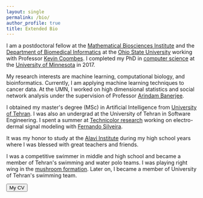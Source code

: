 ```yaml
---
layout: single 
permalink: /bio/
author_profile: true
title: Extended Bio
---
```

I am a postdoctoral fellow  at the [Mathematical Biosciences Institute](https://mbi.osu.edu/) and the [Department of Biomedical Informatics](https://medicine.osu.edu/bmi/Pages/index.aspx) at the [Ohio State University](https://www.osu.edu/) working with Professor [Kevin Coombes](https://medicine.osu.edu/bmi/people/kevin_coombes/pages/index.aspx). I completed my PhD in [computer science](cs.umn.edu) at the [University of Minnesota](www.umn.edu) in 2017. 

My research interests are machine learning, computational biology, and bioinformatics. Currently, I am applying machine learning techniques to cancer data. At the UMN, I worked on high dimensional statistics and social network analysis under the supervision of Professor [Arindam Banerjee](www-users.cs.umn.edu/~banerjee/). 

I obtained my master's degree (MSc) in Artificial Intelligence from [University of Tehran](http://ece.ut.ac.ir/en). I was also an undergrad at the University of Tehran in Software Engineering. I spent a summer at [Technicolor research](http://www.technicolorbayarea.com/) working on electro-dermal signal modeling with [Fernando Silveira](https://www.linkedin.com/in/fernandojorgesilveira/).

It was my honor to study at the [Alavi Institute](https://en.wikipedia.org/wiki/Alavi_Institute) during my high school years where I was blessed with great teachers and friends. 

I was a competitive swimmer in middle and high school and became a member of Tehran's swimming and water polo teams. I was playing right wing in the [mushroom formation](https://en.wikipedia.org/wiki/Water_polo#Common_techniques_and_practices). Later on, I became a member of University of Tehran's swimming team. 

<a href="/cv-Amir Asiaee-Taheri.pdf"><button type="button" class="btn" style="outline:none">My CV </button></a> 
